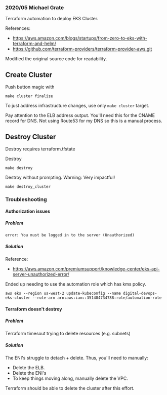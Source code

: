 ### 2020/05 Michael Grate

Terraform automation to deploy EKS Cluster.

References:
- https://aws.amazon.com/blogs/startups/from-zero-to-eks-with-terraform-and-helm/
- https://github.com/terraform-providers/terraform-provider-aws.git

Modified the original source code for readability.

## Create Cluster

Push button magic with
```
make cluster finalize
```
To just address infrastructure changes, use only `make cluster` target.

Pay attention to the ELB address output. You'll need this for the CNAME record for DNS. Not using Route53 for
my DNS so this is a manual process.


## Destroy Cluster
Destroy requires terraform.tfstate

Destroy
```
make destroy
```

Destroy without prompting. Warning: Very impactful!
```
make destroy_cluster
```


### Troubleshooting

#### Authorization issues
##### Problem
```
error: You must be logged in to the server (Unauthorized)
```

##### Solution

Reference: 
- https://aws.amazon.com/premiumsupport/knowledge-center/eks-api-server-unauthorized-error/

Ended up needing to use the automation role which has kms policy.
```
aws eks --region us-west-2 update-kubeconfig --name digital-devops-eks-cluster --role-arn arn:aws:iam::351484734788:role/automation-role
```

#### Terraform doesn't destroy

##### Problem
Terraform timesout trying to delete resources (e.g. subnets)

##### Solution
The ENI's struggle to detach + delete. Thus, you'll need to manually:
- Delete the ELB. 
- Delete the ENI's
- To keep things moving along, manually delete the VPC.

Terraform should be able to delete the cluster after this effort.

